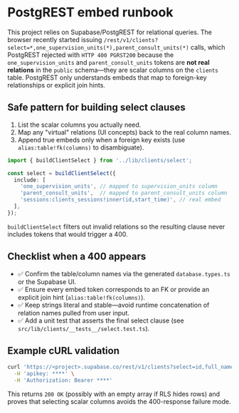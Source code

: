 # PostgREST embed runbook

This project relies on Supabase/PostgREST for relational queries. The browser recently started issuing
`/rest/v1/clients?select=*,one_supervision_units(*),parent_consult_units(*)` calls, which PostgREST rejected with
`HTTP 400 PGRST200` because the `one_supervision_units` and `parent_consult_units` tokens are **not real relations** in the
`public` schema—they are scalar columns on the `clients` table. PostgREST only understands embeds that map to foreign-key
relationships or explicit join hints.

## Safe pattern for building select clauses

1. List the scalar columns you actually need.
2. Map any "virtual" relations (UI concepts) back to the real column names.
3. Append true embeds only when a foreign key exists (use `alias:table!fk(columns)` to disambiguate).

```ts
import { buildClientSelect } from '../lib/clients/select';

const select = buildClientSelect({
  include: [
    'one_supervision_units', // mapped to supervision_units column
    'parent_consult_units',  // mapped to parent_consult_units column
    'sessions:clients_sessions!inner(id,start_time)', // real embed
  ],
});
```

`buildClientSelect` filters out invalid relations so the resulting clause never includes tokens that would trigger a 400.

## Checklist when a 400 appears

- ✅ Confirm the table/column names via the generated `database.types.ts` or the Supabase UI.
- ✅ Ensure every embed token corresponds to an FK or provide an explicit join hint (`alias:table!fk(columns)`).
- ✅ Keep strings literal and stable—avoid runtime concatenation of relation names pulled from user input.
- ✅ Add a unit test that asserts the final select clause (see `src/lib/clients/__tests__/select.test.ts`).

## Example cURL validation

```bash
curl 'https://<project>.supabase.co/rest/v1/clients?select=id,full_name,one_to_one_units,supervision_units,parent_consult_units' \
  -H 'apikey: ****' \
  -H 'Authorization: Bearer ****'
```

This returns `200 OK` (possibly with an empty array if RLS hides rows) and proves that selecting scalar columns avoids the
400-response failure mode.
